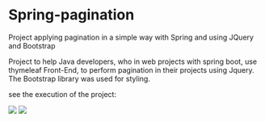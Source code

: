 # Spring-pagination
Project applying pagination in a simple way with Spring and using JQuery and Bootstrap

Project to help Java developers, who in web projects with spring boot, use thymeleaf Front-End, to perform pagination in their projects using Jquery.
The Bootstrap library was used for styling.

see the execution of the project:

<img src="https://user-images.githubusercontent.com/59750674/218191392-9292cbe6-1a1c-49a6-bd89-c4d184faeb09.png">
<img src="https://user-images.githubusercontent.com/59750674/218191553-e9d6c162-ad6d-4f42-aa46-bdd35f8c18a8.png">
